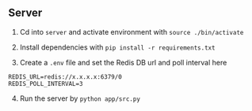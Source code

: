 ## Server

1. Cd into `server` and activate environment with `source ./bin/activate`

2. Install dependencies with `pip install -r requirements.txt`

3. Create a `.env` file and set the Redis DB url and poll interval here
```
REDIS_URL=redis://x.x.x.x:6379/0
REDIS_POLL_INTERVAL=3
```

4. Run the server by `python app/src.py`
